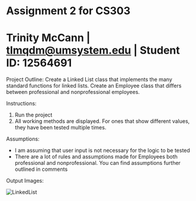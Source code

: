 # Assignment 2 for CS303
# Trinity McCann | tlmqdm@umsystem.edu | Student ID: 12564691

Project Outline: 
Create a Linked List class that implements the many standard functions for linked lists. 
Create an Employee class that differs between professional and nonprofessional employees.

Instructions: 
1) Run the project
2) All working methods are displayed. For ones that show different values, they have been tested multiple times.

Assumptions: 
- I am assuming that user input is not necessary for the logic to be tested
- There are a lot of rules and assumptions made for Employees both professional and nonprofessional. You can find assumptions further outlined in comments


Output Images: 

![LinkedList](https://github.com/kirselandise/LinkedList/assets/83589688/80d4e399-9093-4c07-a824-cb6657e91678)

